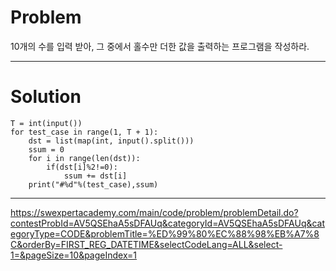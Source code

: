 # Problem

10개의 수를 입력 받아, 그 중에서 홀수만 더한 값을 출력하는 프로그램을 작성하라.


----------------------------------------------
# Solution
```
T = int(input())
for test_case in range(1, T + 1):
    dst = list(map(int, input().split()))
    ssum = 0
    for i in range(len(dst)):
        if(dst[i]%2!=0):
            ssum += dst[i]
    print("#%d"%(test_case),ssum)
 ```
-----------------
https://swexpertacademy.com/main/code/problem/problemDetail.do?contestProbId=AV5QSEhaA5sDFAUq&categoryId=AV5QSEhaA5sDFAUq&categoryType=CODE&problemTitle=%ED%99%80%EC%88%98%EB%A7%8C&orderBy=FIRST_REG_DATETIME&selectCodeLang=ALL&select-1=&pageSize=10&pageIndex=1
